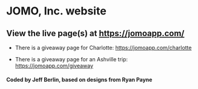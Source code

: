 # JOMO, Inc. website

## View the live page(s) at https://jomoapp.com/

* There is a giveaway page for Charlotte: https://jomoapp.com/charlotte

* There is a giveaway page for an Ashville trip: https://jomoapp.com/giveaway

#### Coded by Jeff Berlin, based on designs from Ryan Payne